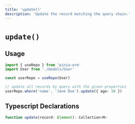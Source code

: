 ```yaml
---
title: 'update()'
description: 'Update the record matching the query chain.'
---
```


# `update()`

## Usage

````ts
import { useRepo } from 'pinia-orm'
import User from './models/User'

const userRepo = useRepo(User)

// update all records by query with the given properties
userRepo.where('name', 'Jane Doe').update({ age: 50 })
````

## Typescript Declarations

````ts
function update(record: Element): Collection<M>
````
